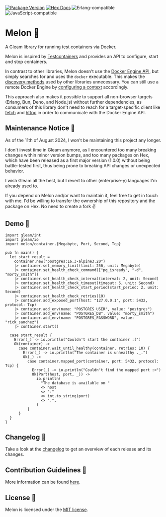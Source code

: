 [![Package Version](https://img.shields.io/hexpm/v/melon)](https://hex.pm/packages/melon)
[![Hex Docs](https://img.shields.io/badge/hex-docs-ffaff3)](https://hexdocs.pm/melon)
![Erlang-compatible](https://img.shields.io/badge/target-erlang-a2003e)
![JavaScript-compatible](https://img.shields.io/badge/target-javascript-f1e05a)

# Melon 🍈

A Gleam library for running test containers via Docker.

Melon is inspired by [Testcontainers](https://testcontainers.com/) and provides an API to configure, start and stop
containers.

In contrast to other libraries, Melon doesn't use the [Docker Engine API](https://docs.docker.com/engine/api/), but
simply searches for and uses the `docker` executable. This makes the
[discovery methods](https://java.testcontainers.org/supported_docker_environment/#docker-environment-discovery) used by
other libraries unnecessary. You can still use a remote Docker Engine by
[configuring a context](https://code.visualstudio.com/docs/containers/ssh) accordingly.

This approach also makes it possible to support all non-browser targets (Erlang, Bun, Deno, and Node.js) without further
dependencies, as consumers of this library don't need to reach for a target-specific client like
[fetch](https://hexdocs.pm/gleam_fetch/) and [httpc](https://hexdocs.pm/gleam_httpc/) in order to communicate with the
Docker Engine API.

## Maintenance Notice 🍈

As of the 11th of August 2024, I won't be maintaining this project any longer.

I don't invest time in Gleam anymore, as I encountered too many breaking changes within minor version bumps, and too
many packages on Hex, which have been released as a first major version (1.0.0) without being battle-tested first, thus
being prone to breaking API changes or unexpected behavior.

I wish Gleam all the best, but I revert to other (enterprise-y) languages I'm already used to.

If you depend on Melon and/or want to maintain it, feel free to get in touch with me. I'd be willing to transfer the
ownership of this repository and the package on Hex. No need to create a fork :v:

## Demo 🍈

```gleam
import gleam/int
import gleam/io
import melon/container.{Megabyte, Port, Second, Tcp}

pub fn main() {
  let start_result =
    container.new("postgres:16.3-alpine3.20")
    |> container.set_memory_limit(limit: 256, unit: Megabyte)
    |> container.set_health_check_command(["pg_isready", "-d", "morty_smith"])
    |> container.set_health_check_interval(interval: 2, unit: Second)
    |> container.set_health_check_timeout(timeout: 5, unit: Second)
    |> container.set_health_check_start_period(start_period: 2, unit: Second)
    |> container.set_health_check_retries(10)
    |> container.add_exposed_port(host: "127.0.0.1", port: 5432, protocol: Tcp)
    |> container.add_env(name: "POSTGRES_USER", value: "postgres")
    |> container.add_env(name: "POSTGRES_DB", value: "morty_smith")
    |> container.add_env(name: "POSTGRES_PASSWORD", value: "rick_sanchez")
    |> container.start()

  case start_result {
    Error(_) -> io.println("Couldn't start the container :(")
    Ok(container) ->
      case container.wait_until_healthy(container, retries: 10) {
        Error(_) -> io.println("The container is unhealthy ._.")
        Ok(_) ->
          case container.mapped_port(container, port: 5432, protocol: Tcp) {
            Error(_) -> io.println("Couldn't find the mapped port :<")
            Ok(Port(host, port, _)) ->
              io.println(
                "The database is available on "
                <> host
                <> ":"
                <> int.to_string(port)
                <> ".",
              )
          }
      }
  }
}

```

## Changelog 🍈

Take a look at the [changelog](https://github.com/patrik-kuehl/melon/blob/main/CHANGELOG.md) to get an overview of each
release and its changes.

## Contribution Guidelines 🍈

More information can be found [here](https://github.com/patrik-kuehl/melon/blob/main/CONTRIBUTING.md).

## License 🍈

Melon is licensed under the [MIT license](https://github.com/patrik-kuehl/melon/blob/main/LICENSE.md).
